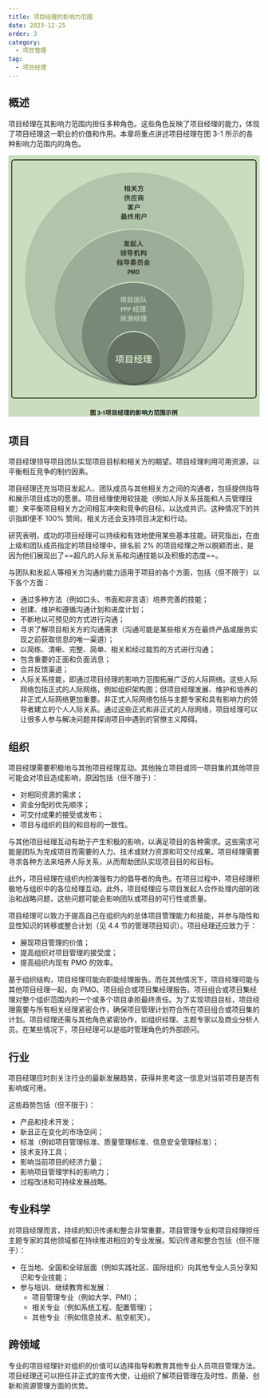 ```yaml
---
title: 项目经理的影响力范围
date: 2023-12-25
order: 3
category:
  - 项目管理
tag:
  - 项目经理
---
```


## 概述

项目经理在其影响力范围内担任多种角色。这些角色反映了项目经理的能力，体现了项目经理这一职业的价值和作用。本章将重点讲述项目经理在图 3-1 所示的各种影响力范围内的角色。

![image-20231225094526436](https://raw.githubusercontent.com/GodX-18/picBed/main/image-20231225094526436.png)

## 项目

项目经理领导项目团队实现项目目标和相关方的期望。项目经理利用可用资源，以平衡相互竞争的制约因素。

项目经理还充当项目发起人、团队成员与其他相关方之间的沟通者，包括提供指导和展示项目成功的愿景。项目经理使用软技能（例如人际关系技能和人员管理技能）来平衡项目相关方之间相互冲突和竞争的目标，以达成共识。这种情况下的共识指即便不 100% 赞同，相关方还会支持项目决定和行动。

研究表明，成功的项目经理可以持续和有效地使用某些基本技能。研究指出，在由上级和团队成员指定的项目经理中，排名前 2% 的项目经理之所以脱颖而出，是因为他们展现出了==超凡的人际关系和沟通技能以及积极的态度==。

与团队和发起人等相关方沟通的能力适用于项目的各个方面，包括（但不限于）以下各个方面：

* 通过多种方法（例如口头、书面和非言语）培养完善的技能；
* 创建、维护和遵循沟通计划和进度计划；
* 不断地以可预见的方式进行沟通；
* 寻求了解项目相关方的沟通需求（沟通可能是某些相关方在最终产品或服务实现之前获取信息的唯一渠道）；
* 以简练、清晰、完整、简单、相关和经过裁剪的方式进行沟通；
* 包含重要的正面和负面消息；
* 合并反馈渠道；
* 人际关系技能，即通过项目经理的影响力范围拓展广泛的人际网络。这些人际网络包括正式的人际网络，例如组织架构图；但项目经理发展、维护和培养的非正式人际网络更加重要。非正式人际网络包括与主题专家和具有影响力的领导者建立的个人人际关系。通过这些正式和非正式的人际网络，项目经理可以让很多人参与解决问题并探询项目中遇到的官僚主义障碍。

## 组织

项目经理需要积极地与其他项目经理互动。其他独立项目或同一项目集的其他项目可能会对项目造成影响，原因包括（但不限于）：

* 对相同资源的需求；
* 资金分配的优先顺序；
* 可交付成果的接受或发布；
* 项目与组织的目的和目标的一致性。

与其他项目经理互动有助于产生积极的影响，以满足项目的各种需求。这些需求可能是团队为完成项目而需要的人力、技术或财力资源和可交付成果。项目经理需要寻求各种方法来培养人际关系，从而帮助团队实现项目目的和目标。

此外，项目经理在组织内扮演强有力的倡导者的角色。在项目过程中，项目经理积极地与组织中的各位经理互动。此外，项目经理应与项目发起人合作处理内部的政治和战略问题，这些问题可能会影响团队或项目的可行性或质量。

项目经理可以致力于提高自己在组织内的总体项目管理能力和技能，并参与隐性和显性知识的转移或整合计划（见  4.4 节的管理项目知识）。项目经理还应致力于：

* 展现项目管理的价值；
* 提高组织对项目管理的接受度；
* 提高组织内现有 PMO 的效率。

基于组织结构，项目经理可能向职能经理报告。而在其他情况下，项目经理可能与其他项目经理一起，向 PMO、项目组合或项目集经理报告。项目组合或项目集经理对整个组织范围内的一个或多个项目承担最终责任。为了实现项目目标，项目经理需要与所有相关经理紧密合作，确保项目管理计划符合所在项目组合或项目集的计划。项目经理还需与其他角色紧密协作，如组织经理、主题专家以及商业分析人员。在某些情况下，项目经理可以是临时管理角色的外部顾问。

## 行业

项目经理应时刻关注行业的最新发展趋势，获得并思考这一信息对当前项目是否有影响或可用。

这些趋势包括（但不限于）：

* 产品和技术开发；
*  新且正在变化的市场空间；
* 标准（例如项目管理标准、质量管理标准、信息安全管理标准）；
*  技术支持工具；
*  影响当前项目的经济力量；
* 影响项目管理学科的影响力；
* 过程改进和可持续发展战略。

## 专业科学

对项目经理而言，持续的知识传递和整合非常重要。项目管理专业和项目经理担任主题专家的其他领域都在持续推进相应的专业发展。知识传递和整合包括（但不限于）：

* 在当地、全国和全球层面（例如实践社区、国际组织）向其他专业人员分享知识和专业技能；
* 参与培训、继续教育和发展：
  * 项目管理专业（例如大学、PMI）；
  * 相关专业（例如系统工程、配置管理）；
  * 其他专业（例如信息技术、航空航天）。

## 跨领域

专业的项目经理针对组织的价值可以选择指导和教育其他专业人员项目管理方法。项目经理还可以担任非正式的宣传大使，让组织了解项目管理在及时性、质量、创新和资源管理方面的优势。